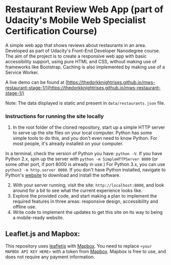 # Restaurant Review Web App (part of Udacity's Mobile Web Specialist Certification Course)

A simple web app that shows reviews about restaurants in an area. Developed as part of Udacity's Front-End Developer Nanodegree course.
The aim of the project is to create a responsive web app with basic accessibility support, using pure HTML and CSS, without making use of frameworks like Bootstrap. Caching is also implemented by making use of a Service Worker.

A live demo can be found at [https://thedorkknightrises.github.io/mws-restaurant-stage-1/](https://thedorkknightrises.github.io/mws-restaurant-stage-1/)

Note: The data displayed is static and present in `data/restaurants.json` file.

### Instructions for running the site locally

1. In the root folder of the cloned repository, start up a simple HTTP server to serve up the site files on your local computer. Python has some simple tools to do this, and you don't even need to know Python. For most people, it's already installed on your computer.

In a terminal, check the version of Python you have: `python -V`. If you have Python 2.x, spin up the server with `python -m SimpleHTTPServer 8000` (or some other port, if port 8000 is already in use.) For Python 3.x, you can use `python3 -m http.server 8000`. If you don't have Python installed, navigate to Python's [website](https://www.python.org/) to download and install the software.

2. With your server running, visit the site: `http://localhost:8000`, and look around for a bit to see what the current experience looks like.
3. Explore the provided code, and start making a plan to implement the required features in three areas: responsive design, accessibility and offline use.
4. Write code to implement the updates to get this site on its way to being a mobile-ready website.

## Leaflet.js and Mapbox:

This repository uses [leafletjs](https://leafletjs.com/) with [Mapbox](https://www.mapbox.com/). You need to replace `<your MAPBOX API KEY HERE>` with a token from [Mapbox](https://www.mapbox.com/). Mapbox is free to use, and does not require any payment information.


